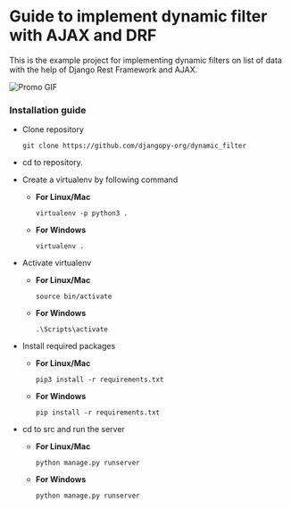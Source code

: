 # Guide to implement dynamic filter with AJAX and DRF
This is the example project for implementing dynamic filters on list of data with the help of Django Rest Framework and AJAX.

![Promo GIF](https://github.com/djangopy-org/dynamic_filter/blob/master/promo.gif)



### Installation guide
- Clone repository

	`
	git clone https://github.com/djangopy-org/dynamic_filter
	`

- cd to repository.

- Create a virtualenv by following command
	- **For Linux/Mac**
	
		`
		virtualenv -p python3 .
		`

	- **For Windows**

		`
			virtualenv .
		`

- Activate virtualenv

	- **For Linux/Mac**
	
		`
			source bin/activate
		`

	- **For Windows**

		`
			.\Scripts\activate
		`

- Install required packages

	- **For Linux/Mac**
		
		`
			pip3 install -r requirements.txt
		`

	- **For Windows**

		`
			pip install -r requirements.txt
		`

- cd to src and run the server
	
	- **For Linux/Mac**
		
		`
			python manage.py runserver
		`

	- **For Windows**

		`
			python manage.py runserver
		`
